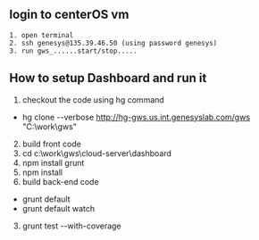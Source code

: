 
## login to centerOS vm
	1. open terminal
	2. ssh genesys@135.39.46.50	(using password genesys)
	3. run gws_......start/stop.....
	
## How to setup Dashboard and run it
1. checkout the code using hg command
* hg clone --verbose http://hg-gws.us.int.genesyslab.com/gws "C:\work\gws"
2. build front code
1. cd c:\work\gws\cloud-server\dashboard
2. npm install grunt
3. npm install
3. build back-end code
- grunt default
- grunt default watch
3. grunt test --with-coverage
	
  

